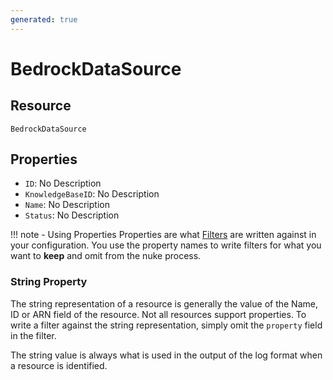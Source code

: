 ```yaml
---
generated: true
---
```


# BedrockDataSource


## Resource

```text
BedrockDataSource
```

## Properties


- `ID`: No Description
- `KnowledgeBaseID`: No Description
- `Name`: No Description
- `Status`: No Description

!!! note - Using Properties
    Properties are what [Filters](../config-filtering.md) are written against in your configuration. You use the property
    names to write filters for what you want to **keep** and omit from the nuke process.

### String Property

The string representation of a resource is generally the value of the Name, ID or ARN field of the resource. Not all
resources support properties. To write a filter against the string representation, simply omit the `property` field in
the filter.

The string value is always what is used in the output of the log format when a resource is identified.

